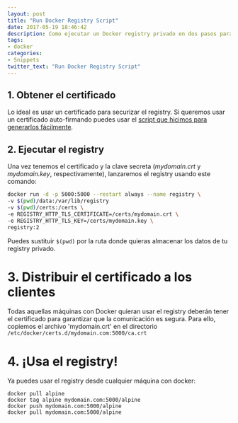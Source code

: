 ```yaml
---
layout: post
title: "Run Docker Registry Script"
date: 2017-05-19 18:46:42
description: Como ejecutar un Docker registry privado en dos pasos para usar en entornos locales
tags:
- docker
categories: 
- Snippets
twitter_text: "Run Docker Registry Script"
--- 
```


## 1. Obtener el certificado
Lo ideal es usar un certificado para securizar el registry. Si queremos usar un certificado auto-firmando puedes usar el [script que hicimos para generarlos fácilmente]({{site.url}}/script-certificados-autofirmados/).

## 2. Ejecutar el registry

Una vez tenemos el certificado y la clave secreta (_mydomain.crt_ y _mydomain.key_, respectivamente), lanzaremos el registry usando este comando:

```sh
docker run -d -p 5000:5000 --restart always --name registry \
-v $(pwd)/data:/var/lib/registry 
-v $(pwd)/certs:/certs \
-e REGISTRY_HTTP_TLS_CERTIFICATE=/certs/mydomain.crt \
-e REGISTRY_HTTP_TLS_KEY=/certs/mydomain.key \
registry:2
```

Puedes sustituir `$(pwd)` por la ruta donde quieras almacenar los datos de tu registry privado.

# 3. Distribuir el certificado a los clientes
Todas aquellas máquinas con Docker quieran usar el registry deberán tener el certificado para garantizar que la comunicación es segura. Para ello, copiemos el archivo 'mydomain.crt' en el directorio `/etc/docker/certs.d/mydomain.com:5000/ca.crt`

# 4. ¡Usa el registry!

Ya puedes usar el registry desde cualquier máquina con docker:

```shell
docker pull alpine
docker tag alpine mydomain.com:5000/alpine
docker push mydomain.com:5000/alpine
docker pull mydomain.com:5000/alpine
```